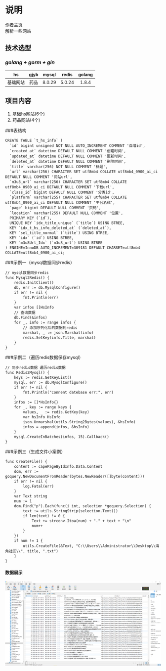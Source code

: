 # 说明
[作者主页](https://github.com/CH00SE1/)   
解析一些网站

## 技术选型

### ***golang + gorm + gin***

hs|gjyb|mysql|redis|golang|
:-----:|:-----:|:-----:|:-----:|:-----:|
基础网站|药品|8.0.29|5.0.24|1.8.4

## 项目内容
1. 基础hs网站(6个)
2. 药品网站(4个)

###表结构
```aidl
CREATE TABLE `t_hs_info` (
  `id` bigint unsigned NOT NULL AUTO_INCREMENT COMMENT '自增id',
  `created_at` datetime DEFAULT NULL COMMENT '创建时间',
  `updated_at` datetime DEFAULT NULL COMMENT '更新时间',
  `deleted_at` datetime DEFAULT NULL COMMENT '删除时间',
  `title` varchar(256) NOT NULL COMMENT '标题',
  `url` varchar(256) CHARACTER SET utf8mb4 COLLATE utf8mb4_0900_ai_ci DEFAULT NULL COMMENT '网站url',
  `m3u8_url` varchar(256) CHARACTER SET utf8mb4 COLLATE utf8mb4_0900_ai_ci DEFAULT NULL COMMENT '下载url',
  `class_id` bigint DEFAULT NULL COMMENT '分类id',
  `platform` varchar(255) CHARACTER SET utf8mb4 COLLATE utf8mb4_0900_ai_ci DEFAULT NULL COMMENT '平台名称',
  `page` bigint DEFAULT NULL COMMENT '页码',
  `location` varchar(255) DEFAULT NULL COMMENT '位置',
  PRIMARY KEY (`id`),
  UNIQUE KEY `idx_title_unique` (`title`) USING BTREE,
  KEY `idx_t_hs_info_deleted_at` (`deleted_at`),
  KEY `sel_title_normal` (`title`) USING BTREE,
  KEY `idx` (`id`) USING BTREE,
  KEY `m3u8Url_Idx` (`m3u8_url`) USING BTREE
) ENGINE=InnoDB AUTO_INCREMENT=309181 DEFAULT CHARSET=utf8mb4 COLLATE=utf8mb4_0900_ai_ci;
```
###示例一（mysql数据同步redis）
```
// mysql数据同步redis
func Mysql2Redis() {
	redis.InitClient()
	db, err := db.MysqlConfigure()
	if err != nil {
		fmt.Println(err)
	}
	var infos []HsInfo
	// 查询数据
	db.Find(&infos)
	for _, info := range infos {
		// 添加序列化后的数据到redis
		marshal, _ := json.Marshal(info)
		redis.SetKey(info.Title, marshal)
	}
}
```
###示例二（遍历redis数据保存mysql）
```
// 同步redis数据 遍历redis数据
func Redis2Mysql() {
	keys := redis.GetKeyList()
	mysql, err := db.MysqlConfigure()
	if err != nil {
		fmt.Println("connent datebase err:", err)
	}
	infos := []*HsInfo{}
	for _, key := range keys {
		values, _ := redis.GetKey(key)
		var hsInfo HsInfo
		json.Unmarshal(utils.String2Bytes(values), &hsInfo)
		infos = append(infos, &hsInfo)
	}
	mysql.CreateInBatches(infos, 15).Callback()
}
```
###示例三（生成文件小案例）
```
func CreateFile() {
	content := capePageByIdInfo.Data.Content
	dom, err := goquery.NewDocumentFromReader(bytes.NewReader([]byte(content)))
	if err != nil {
		log.Fatal(err)
	}
	var Text string
	num := 1
	dom.Find("p").Each(func(i int, selection *goquery.Selection) {
		text := utils.StringStrip(selection.Text())
		if len(text) != 0 {
			Text += strconv.Itoa(num) + "." + text + "\n"
			num++
		}
	})
	if num != 1 {
		utils.CreateFile(&Text, "C:\\Users\\Administrator\\Desktop\\海角社区\\", title, ".txt")
	}
}
```
#### 数据展示
![展示](https://github.com/CH00SE1/httpParse/blob/prod/other/t_hs_info.png)
